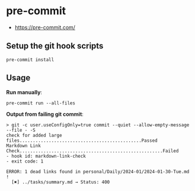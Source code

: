 # pre-commit


- https://pre-commit.com/

## Setup the git hook scripts

    pre-commit install

## Usage

**Run manually**:
```shell
pre-commit run --all-files
```


**Output from failing git commit**:
```
> git -c user.useConfigOnly=true commit --quiet --allow-empty-message --file - -S
check for added large files..............................................Passed
Markdown Link Check......................................................Failed
- hook id: markdown-link-check
- exit code: 1

ERROR: 1 dead links found in personal/Daily/2024-01/2024-01-30-Tue.md !
  [✖] ../tasks/summary.md → Status: 400
```
